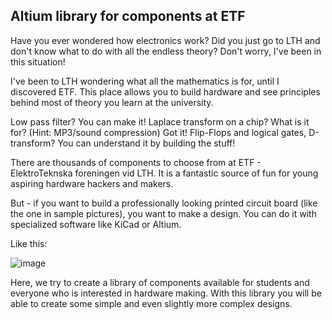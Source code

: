 Altium library for components at ETF
------------------------------------

Have you ever wondered how electronics work? Did you just go to LTH and don't know what to do with all the endless theory? Don't worry, I've been in this situation!

I've been to LTH wondering what all the mathematics is for, until I discovered ETF. This place allows you to build hardware and see principles behind most of theory you learn at the university.

Low pass filter? You can make it!
Laplace transform on a chip? What is it for? (Hint: MP3/sound compression) Got it!
Flip-Flops and logical gates, D-transform? You can understand it by building the stuff!

There are thousands of components to choose from at ETF - ElektroTeknska foreningen vid LTH. It is a fantastic source of fun for young aspiring hardware hackers and makers.

But - if you want to build a professionally looking printed circuit board (like the one in sample pictures), you want to make a design. You can do it with specialized software like KiCad or Altium.

Like this:

![image](doc/etfpcb.png)

Here, we try to create a library of components available for students and everyone who is interested in hardware making. With this library you will be able to create some simple and even slightly more complex designs.
